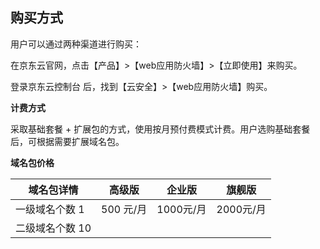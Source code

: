 ## **购买方式**

用户可以通过两种渠道进行购买：

在京东云官网，点击【产品】>【web应用防火墙】>【立即使用】来购买。

登录京东云控制台 后，找到【云安全】>【web应用防火墙】购买。

**计费方式**

采取基础套餐 + 扩展包的方式，使用按月预付费模式计费。用户选购基础套餐后，可根据需要扩展域名包。

**域名包价格**

| 域名包详情       | 高级版    | 企业版    | 旗舰版    |
| ---------------- | --------- | --------- | --------- |
| 一级域名个数   1 | 500 元/月 | 1000元/月 | 2000元/月 |
| 二级域名个数 10  |           |           |           |

 